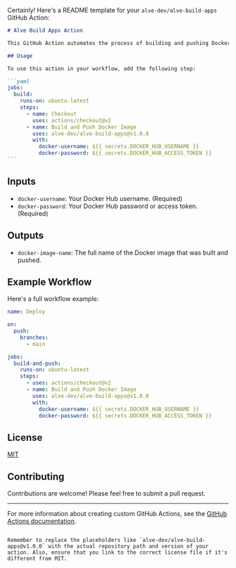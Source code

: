 Certainly! Here's a README template for your `alve-dev/alve-build-apps` GitHub Action:

````markdown
# Alve Build Apps Action

This GitHub Action automates the process of building and pushing Docker images with caching, utilizing the dynamic generation of Docker image names based on repository, branch, and commit hash.

## Usage

To use this action in your workflow, add the following step:

```yaml
jobs:
  build:
    runs-on: ubuntu-latest
    steps:
      - name: Checkout
        uses: actions/checkout@v2
      - name: Build and Push Docker Image
        uses: alve-dev/alve-build-apps@v1.0.0
        with:
          docker-username: ${{ secrets.DOCKER_HUB_USERNAME }}
          docker-password: ${{ secrets.DOCKER_HUB_ACCESS_TOKEN }}
```
````

## Inputs

- `docker-username`: Your Docker Hub username. (Required)
- `docker-password`: Your Docker Hub password or access token. (Required)

## Outputs

- `docker-image-name`: The full name of the Docker image that was built and pushed.

## Example Workflow

Here's a full workflow example:

```yaml
name: Deploy

on:
  push:
    branches:
      - main

jobs:
  build-and-push:
    runs-on: ubuntu-latest
    steps:
      - uses: actions/checkout@v2
      - name: Build and Push Docker Image
        uses: alve-dev/alve-build-apps@v1.0.0
        with:
          docker-username: ${{ secrets.DOCKER_HUB_USERNAME }}
          docker-password: ${{ secrets.DOCKER_HUB_ACCESS_TOKEN }}
```

## License

[MIT](LICENSE)

## Contributing

Contributions are welcome! Please feel free to submit a pull request.

---

For more information about creating custom GitHub Actions, see the [GitHub Actions documentation](https://docs.github.com/en/actions).

```

Remember to replace the placeholders like `alve-dev/alve-build-apps@v1.0.0` with the actual repository path and version of your action. Also, ensure that you link to the correct license file if it's different from MIT.
```
